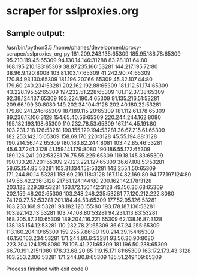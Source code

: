 # scraper for sslproxies.org
## Sample output:

/usr/bin/python3.5 /home/phanes/development/proxy-scraper/sslproxies_org.py
181.209.243.135:65309
185.95.186.78:65309
95.210.119.45:65309
94.130.14.146:31288
83.28.101.64:80
168.195.210.183:65309
38.87.235.166:53281
144.217.195.72:80
38.96.9.120:8008
103.81.103.17:65309
41.242.90.74:65309
170.84.93.130:65309
181.196.207.66:65309
45.32.107.44:80
179.60.240.234:53281
202.162.192.88:65309
181.112.51.174:65309
43.228.195.52:65309
197.232.51.228:65309
181.112.37.38:65309
92.38.124.137:65309
103.224.190.4:65309
91.135.216.51:53281
209.66.199.30:8080
149.202.34.104:3128
202.40.180.22:53281
179.60.241.246:65309
187.189.115.20:65309
181.112.61.178:65309
89.236.17.106:3128
154.65.40.56:65309
220.244.244.162:8080
195.182.193.198:65309
110.232.78.53:65309
167.114.45.191:80
103.231.218.126:53281
190.155.129.194:53281
36.67.215.61:65309
182.253.142.15:65309
158.69.170.220:3128
45.55.194.88:3128
190.214.56.142:65309
180.183.82.244:8081
103.42.85.46:53281
45.6.37.241:3128
41.159.141.179:8080
190.186.55.172:65309
189.126.241.202:53281
76.75.55.225:65309
119.18.145.83:65309
190.130.207.201:65309
27.123.221.127:65309
36.67.108.53:53281
58.65.154.85:53281
103.31.134.158:53281
143.255.1.50:65309
171.244.80.14:53281
158.69.219.118:3128
167.114.82.169:80
94.177.197.124:80
149.56.42.236:3128
217.61.124.144:80
200.162.142.178:3128
203.123.229.38:53281
163.172.156.142:3128
49.156.36.68:65309
202.159.48.202:65309
103.248.248.235:53281
77.120.212.222:8080
74.120.27.52:53281
201.184.44.53:65309
177.52.95.126:53281
103.233.168.9:53281
98.182.126.155:80
193.178.187.136:53281
103.92.142.13:53281
103.74.108.80:53281
94.231.113.83:53281
168.205.87.210:65309
189.204.116.221:65309
62.138.16.87:3128
138.185.154.12:53281
110.232.78.21:65309
36.67.24.255:65309
113.160.204.10:65309
159.255.7.86:80
190.214.39.154:65309
46.150.163.234:53281
171.244.80.6:53281
93.56.36.90:8080
223.204.124.125:8080
78.106.41.221:65309
181.196.50.238:65309
66.70.191.215:1080
178.33.68.20:85
119.15.171.81:65309
163.172.173.43:3128
103.253.2.106:53281
171.244.80.8:65309
185.51.249.109:65309

Process finished with exit code 0
